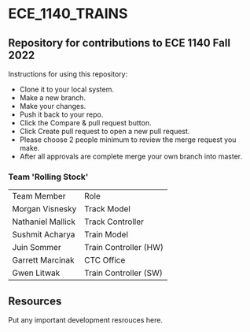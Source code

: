 # ECE_1140_TRAINS
## Repository for contributions to ECE 1140 Fall 2022

Instructions for using this repository:

- Clone it to your local system.
- Make a new branch.
- Make your changes.
- Push it back to your repo.
- Click the Compare & pull request button.
- Click Create pull request to open a new pull request.
- Please choose 2 people minimum to review the merge request you make.
- After all approvals are complete merge your own branch into master.

### Team 'Rolling Stock'
|    |    |
|----|----|
| Team Member | Role |
| Morgan Visnesky | Track Model |
| Nathaniel Mallick | Track Controller |
| Sushmit Acharya | Train Model |
| Juin Sommer | Train Controller (HW) |
| Garrett Marcinak | CTC Office | 
| Gwen Litwak | Train Controller (SW) |

## Resources
Put any important development resrouces here.

